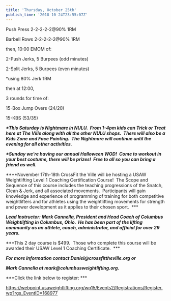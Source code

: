 ```yaml
---
title: 'Thursday, October 25th'
publish_time: '2018-10-24T23:55:07Z'
---
```


Push Press 2-2-2-2-2\@90% 1RM

Barbell Rows 2-2-2-2-2\@90% 1RM

then, 10:00 EMOM of:

2-Push Jerks, 5 Burpees (odd minutes)

2-Split Jerks, 5 Burpees (even minutes)

\*using 80% Jerk 1RM

then at 12:00,

3 rounds for time of:

15-Box Jump Overs (24/20)

15-KBS (53/35)

***\*This Saturday is Nightmare in NULU.  From 1-4pm kids can Trick or
Treat here at The Ville along with all the other NULU shops.  There will
also be a Kids Zone and Face Painting.  The Nightmare will continue
until the evening for all other activities.***

***\*Sunday we're having our annual Halloween WOD!  Come to workout in
your best costume, there will be prizes!  Free to all so you can bring a
friend as well.***

***\*November 17th-18th CrossFit the Ville will be hosting a USAW
Weightlifting Level 1 Coaching Certification Course!  The Scope and
Sequence of this course includes the teaching progressions of the
Snatch, Clean & Jerk, and all associated movements.  Participants will
gain knowledge and experience of programming of training for both
competitive weightlifters and for athletes using the weightlifting
movements for strength and power development as it applies to their
chosen sport.  ***

***Lead Instructor: Mark Cannella, President and Head Coach of Columbus
Weightlifting in Columbus, Ohio.  He has been part of the lifting
community as an athlete, coach, administrator, and official for over 29
years.***

***This 2 day course is \$499.  Those who complete this course will be
awarded their USAW Level 1 Coaching Certificate.  ***

***For more information contact Daniel\@crossfittheville.org or***

***Mark Cannella at mark\@columbusweightlifting.org.***

***Click the link below to register: ***

<https://webpoint.usaweightlifting.org/wp15/Events2/Registrations/Register.wp?rgs_EventID=168977>
